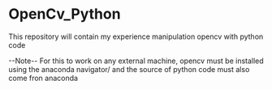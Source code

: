 # OpenCv_Python
This repository will contain my experience manipulation opencv with python code

--Note-- For this to work on any external machine, opencv must be installed using the anaconda navigator/
and the source of python code must also come fron anaconda

